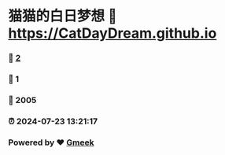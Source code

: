 # 猫猫的白日梦想 :link: https://CatDayDream.github.io 
### :page_facing_up: [2](https://CatDayDream.github.io/tag.html) 
### :speech_balloon: 1 
### :hibiscus: 2005 
### :alarm_clock: 2024-07-23 13:21:17 
### Powered by :heart: [Gmeek](https://github.com/Meekdai/Gmeek)
